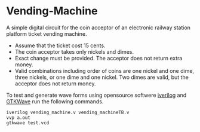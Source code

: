 # Vending-Machine

A simple digital circuit for the coin acceptor of an electronic railway station platform ticket vending machine.
* Assume that the ticket cost 15 cents.
* The coin acceptor takes only nickels and dimes.
* Exact change must be provided. The acceptor does not return extra money.
* Valid combinations including order of coins are one nickel and one dime, three nickels, or one dime   and one nickel. Two dimes are valid, but the acceptor does not return money.

To test and generate wave forms using opensource softwere [iverilog](http://iverilog.icarus.com/) and [GTKWave](http://gtkwave.sourceforge.net/) run the following commands.

```
iverilog vending_machine.v vending_machineTB.v
vvp a.out
gtkwave test.vcd
```
